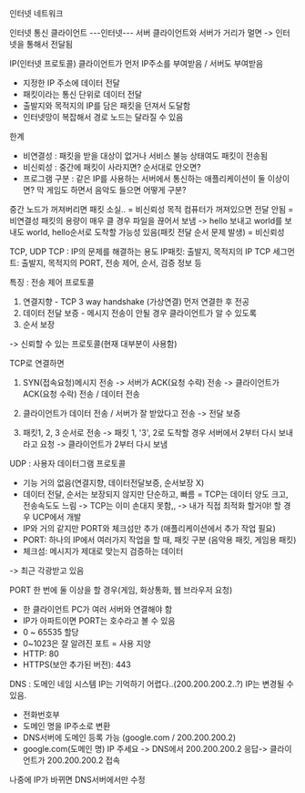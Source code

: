 인터넷 네트워크

인터넷 통신
클라이언트 ---인터넷--- 서버
클라이언트와 서버가 거리가 멀면 -> 인터넷을 통해서 전달됨


IP(인터넷 프로토콜)
클라이언트가 먼저 IP주소를 부여받음 / 서버도 부여받음
- 지정한 IP 주소에 데이터 전달
- 패킷이라는 통신 단위로 데이터 전달
- 출발지와 목적지의 IP를 담은 패킷을 던져서 도달함
- 인터넷망이 복잡해서 경로 노드는 달라질 수 있음

한계
- 비연결성 : 패킷을 받을 대상이 없거나 서비스 불능 상태여도 패킷이 전송됨
- 비신뢰성 : 중간에 패킷이 사라지면? 순서대로 안오면?
- 프로그램 구분 : 같은 IP를 사용하는 서버에서 통신하는 애플리케이션이 둘 이상이면? 막 게임도 하면서 음악도 들으면 어떻게 구분?

중간 노드가 꺼져버리면 패킷 소실.. = 비신뢰성
목적 컴퓨터가 꺼져있으면 전달 안됨 = 비연결성
패킷의 용량이 매우 클 경우 파일을 끊어서 보냄 -> hello 보내고 world를 보내도 world, hello순서로 도착할 가능성 있음(패킷 전달 순서 문제 발생) = 비신뢰성

TCP, UDP
TCP : IP의 문제를 해결하는 용도
IP패킷: 출발지, 목적지의 IP
TCP 세그먼트: 출발지, 목적지의 PORT, 전송 제어, 순서, 검증 정보 등

 특징
: 전송 제어 프로토콜
1. 연결지향 - TCP 3 way handshake (가상연결) 먼저 연결한 후 전공
2. 데이터 전달 보증 - 메시지 전송이 안될 경우 클라이언트가 알 수 있도록
3. 순서 보장

-> 신뢰할 수 있는 프로토콜(현재 대부분이 사용함)

TCP로 연결하면 
1. SYN(접속요청)메시지 전송 -> 서버가 ACK(요청 수락) 전송 -> 클라이언트가 ACK(요청 수락) 전송 / 데이터 전송

2. 클라이언트가 데이터 전송 / 서버가 잘 받았다고 전송 -> 전달 보증

3. 패킷1, 2, 3 순서로 전송 -> 패킷 1, '3', 2로 도착할 경우
 서버에서 2부터 다시 보내라고 요청 -> 클라이언트가 2부터 다시 보냄

UDP
: 사용자 데이터그램 프로토콜
- 기능 거의 없음(연결지향, 데이터전달보증, 순서보장  X)
- 데이터 전달, 순서는 보장되지 않지만 단순하고, 빠름 = TCP는 데이터 양도 크고, 전송속도도 느림 -> TCP는 이미 손대지 못함,, -> 내가 직접 최적화 할거야! 할 경우 UCP에서 개발
- IP와 거의 같지만 PORT와 체크섬만 추가 (애플리케이션에서 추가 작업 필요)
- PORT: 하나의 IP에서 여러가지 작업을 할 때, 패킷 구분 (음악용 패킷, 게임용 패킷)
- 체크섬: 메시지가 제대로 맞는지 검증하는 데이터

-> 최근 각광받고 있음

PORT
한 번에 둘 이상을 할 경우(게임, 화상통화, 웹 브라우저 요청)
- 한 클라이언트 PC가 여러 서버와 연결해야 함
- IP가 아파트이면 PORT는 호수라고 볼 수 있음
- 0 ~ 65535 할당
- 0~1023은 잘 알려진 포트 = 사용 지양
- HTTP: 80
- HTTPS(보안 추가된 버전): 443

DNS
: 도메인 네임 시스템
IP는 기억하기 어렵다..(200.200.200.2..?)
IP는 변경될 수 있음.
- 전화번호부
- 도메인 명을 IP주소로 변환
- DNS서버에 도메인 등록 가능 (google.com / 200.200.200.2)
- google.com(도메인 명) IP 주세요 -> DNS에서 200.200.200.2 응답-> 클라이언트가 200.200.200.2 접속 

나중에 IP가 바뀌면 DNS서버에서만 수정

